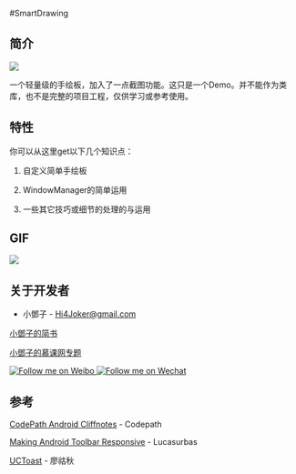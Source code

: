 #SmartDrawing

**简介**
-----------------

![](http://upload-images.jianshu.io/upload_images/268450-af063affb00ab45c.png?imageMogr2/auto-orient/strip%7CimageView2/2/w/1240)

一个轻量级的手绘板，加入了一点截图功能。这只是一个Demo。并不能作为类库，也不是完整的项目工程，仅供学习或参考使用。

**特性**
-----------------

你可以从这里get以下几个知识点：

1. 自定义简单手绘板

2. WindowManager的简单运用

3. 一些其它技巧或细节的处理的与运用


**GIF**
-----------------

![](http://upload-images.jianshu.io/upload_images/268450-b8ddb4f040175486.gif?imageMogr2/auto-orient/strip)

**关于开发者**
-----------------

- 小鄧子 - Hi4Joker@gmail.com

[小鄧子的简书](http://www.jianshu.com/users/df40282480b4/latest_articles)
 
[小鄧子的慕课网专题](http://www.imooc.com/myclub/article/uid/2536335)

<a href="http://weibo.com/5367097592/profile?rightmod=1&wvr=6&mod=personinfo">
  <img alt="Follow me on Weibo" src="http://upload-images.jianshu.io/upload_images/268450-50e41e15ac29b776.png?imageMogr2/auto-orient/strip%7CimageView2/2/w/1240" />
</a>

<a href="http://chuantu.biz/t2/18/1446906570x1822611354.png">
  <img alt="Follow me on Wechat" src="http://upload-images.jianshu.io/upload_images/268450-1025666a7a10ec97.png?imageMogr2/auto-orient/strip%7CimageView2/2/w/1240" />
</a>

**参考**
-----------------

[CodePath Android Cliffnotes](https://guides.codepath.com/android) - Codepath

[Making Android Toolbar Responsive](https://medium.com/@lucasurbas/making-android-toolbar-responsive-2627d4e07129#.zdqpcmkbh) - Lucasurbas

[UCToast](https://github.com/liaohuqiu/android-UCToast) - 廖祜秋